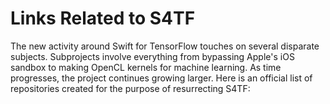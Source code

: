 # Links Related to S4TF

The new activity around Swift for TensorFlow touches on several disparate subjects. Subprojects involve everything from bypassing Apple's iOS sandbox to making OpenCL kernels for machine learning. As time progresses, the project continues growing larger. Here is an official list of repositories created for the purpose of resurrecting S4TF:
